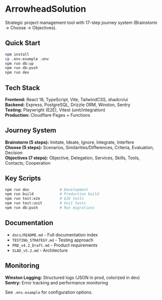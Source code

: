# ArrowheadSolution

Strategic project management tool with 17-step journey system (Brainstorm → Choose → Objectives).

## Quick Start

```bash
npm install
cp .env.example .env
npm run db:up
npm run db:push
npm run dev
```

## Tech Stack

**Frontend:** React 18, TypeScript, Vite, TailwindCSS, shadcn/ui  
**Backend:** Express, PostgreSQL, Drizzle ORM, Winston, Sentry  
**Testing:** Playwright (E2E), Vitest (unit/integration)  
**Production:** Cloudflare Pages + Functions

## Journey System

**Brainstorm (5 steps):** Imitate, Ideate, Ignore, Integrate, Interfere  
**Choose (5 steps):** Scenarios, Similarities/Differences, Criteria, Evaluation, Decision  
**Objectives (7 steps):** Objective, Delegation, Services, Skills, Tools, Contacts, Cooperation

## Key Scripts

```bash
npm run dev              # Development
npm run build            # Production build
npm run test:e2e         # E2E tests
npm run test:unit        # Unit tests
npm run db:push          # Run migrations
```

## Documentation

- `docs/README.md` - Full documentation index
- `TESTING_STRATEGY.md` - Testing approach
- `PRD_v4.2_Draft.md` - Product requirements
- `SLAD_v5.2.md` - Architecture

## Monitoring

**Winston Logging:** Structured logs (JSON in prod, colorized in dev)  
**Sentry:** Error tracking and performance monitoring

See `.env.example` for configuration options.
